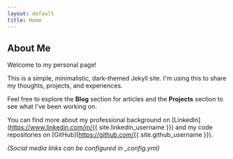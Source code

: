 ```yaml
---
layout: default
title: Home
---
```


## About Me

Welcome to my personal page!

This is a simple, minimalistic, dark-themed Jekyll site. I'm using this to share my thoughts, projects, and experiences.

Feel free to explore the **Blog** section for articles and the **Projects** section to see what I've been working on.

You can find more about my professional background on [LinkedIn](https://www.linkedin.com/in/{{ site.linkedin_username }}) and my code repositories on [GitHub](https://github.com/{{ site.github_username }}).

*(Social media links can be configured in _config.yml)*
